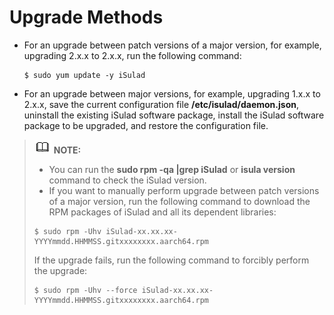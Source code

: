 # Upgrade Methods

-   For an upgrade between patch versions of a major version, for example, upgrading 2.x.x to 2.x.x, run the following command:

    ```
    $ sudo yum update -y iSulad
    ```

-   For an upgrade between major versions, for example, upgrading 1.x.x to 2.x.x, save the current configuration file  **/etc/isulad/daemon.json**, uninstall the existing iSulad software package, install the iSulad software package to be upgraded, and restore the configuration file.

>![](public_sys-resources/icon-note.gif) **NOTE:**   
>-   You can run the  **sudo rpm -qa |grep iSulad**  or  **isula version**  command to check the iSulad version.  
>-   If you want to manually perform upgrade between patch versions of a major version, run the following command to download the RPM packages of iSulad and all its dependent libraries:  
>    ```  
>    $ sudo rpm -Uhv iSulad-xx.xx.xx-YYYYmmdd.HHMMSS.gitxxxxxxxx.aarch64.rpm  
>    ```  
>    If the upgrade fails, run the following command to forcibly perform the upgrade:  
>    ```  
>    $ sudo rpm -Uhv --force iSulad-xx.xx.xx-YYYYmmdd.HHMMSS.gitxxxxxxxx.aarch64.rpm  
>    ```  

